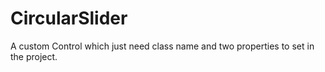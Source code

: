 # CircularSlider
A custom Control which just need class name and two properties to set in the project.
